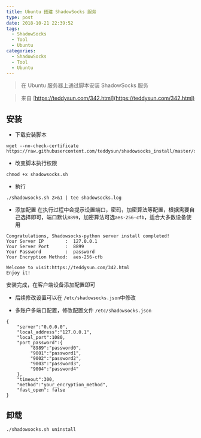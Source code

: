 ```yaml
---
title: Ubuntu 搭建 ShadowSocks 服务
type: post
date: 2018-10-21 22:39:52
tags:
  - ShadowSocks
  - Tool
  - Ubuntu
categories:
  - ShadowSocks
  - Tool
  - Ubuntu
---
```


> 在 Ubuntu 服务器上通过脚本安装 ShadowSocks 服务

> 来自 [https://teddysun.com/342.html](https://teddysun.com/342.html)

## 安装

- 下载安装脚本

```
wget --no-check-certificate  https://raw.githubusercontent.com/teddysun/shadowsocks_install/master/shadowsocks.sh
```

- 改变脚本执行权限

```
chmod +x shadowsocks.sh
```

- 执行

```
./shadowsocks.sh 2>&1 | tee shadowsocks.log
```

- 添加配置
  在执行过程中会提示设置端口，密码，加密算法等配置，根据需要自己选择即可，端口默认`8899`，加密算法可选`aes-256-cfb`，适合大多数设备使用

```
Congratulations, Shadowsocks-python server install completed!
Your Server IP        :  127.0.0.1
Your Server Port      :  8899
Your Password         :  password
Your Encryption Method:  aes-256-cfb

Welcome to visit:https://teddysun.com/342.html
Enjoy it!
```

安装完成，在客户端设备添加配置即可

- 后续修改设置可以在 `/etc/shadowsocks.json`中修改

- 多账户多端口配置，修改配置文件 `/etc/shadowsocks.json`

```
{
    "server":"0.0.0.0",
    "local_address":"127.0.0.1",
    "local_port":1080,
    "port_password":{
         "8989":"password0",
         "9001":"password1",
         "9002":"password2",
         "9003":"password3",
         "9004":"password4"
    },
    "timeout":300,
    "method":"your_encryption_method",
    "fast_open": false
}
```

## 卸载

```
./shadowsocks.sh uninstall
```
